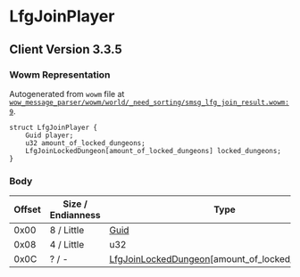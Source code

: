 # LfgJoinPlayer

## Client Version 3.3.5

### Wowm Representation

Autogenerated from `wowm` file at [`wow_message_parser/wowm/world/_need_sorting/smsg_lfg_join_result.wowm:9`](https://github.com/gtker/wow_messages/tree/main/wow_message_parser/wowm/world/_need_sorting/smsg_lfg_join_result.wowm#L9).
```rust,ignore
struct LfgJoinPlayer {
    Guid player;
    u32 amount_of_locked_dungeons;
    LfgJoinLockedDungeon[amount_of_locked_dungeons] locked_dungeons;
}
```
### Body

| Offset | Size / Endianness | Type | Name | Description | Comment |
| ------ | ----------------- | ---- | ---- | ----------- | ------- |
| 0x00 | 8 / Little | [Guid](../spec/packed-guid.md) | player |  |  |
| 0x08 | 4 / Little | u32 | amount_of_locked_dungeons |  |  |
| 0x0C | ? / - | [LfgJoinLockedDungeon](lfgjoinlockeddungeon.md)[amount_of_locked_dungeons] | locked_dungeons |  |  |

